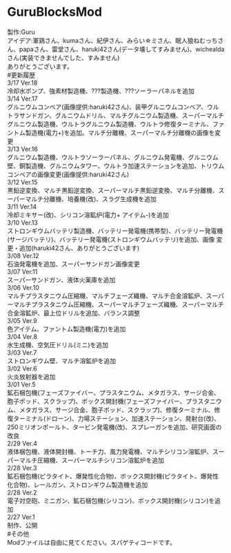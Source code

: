 # GuruBlocksMod
製作:Guru<br>
アイデア:軍鶏さん、kumaさん、紀伊さん、みらい☆ミさん、眠人狼ねむっちさん、papaさん、雷堂さん、haruki42さん(データ壊してすみません)、wichealdaさん(実装できませんでした、すみません)<br>
ありがとうございます。<br>
#更新履歴<br>
3/17 Ver.18<br>
冷却水ポンプ、強素材製造機、???製造機、???ソーラーパネルを追加<br>
3/14 Ver.17<br>
グルニウムコンベア(画像提供:haruki42さん)、装甲グルニウムコンベア、ウルトラサンドガン、グルニウムドリル、マルチグルニウム製造機、スーパーマルチグルニウム製造機、ウルトラグルニウム製造機、ウルトラ修復ターミナル、ファントム製造機(電力+)を追加。マルチ分離機、スーパーマルチ分離機の画像を変更<br>
3/13 Ver.16<br>
グルニウム製造機、ウルトラソーラーパネル、グルニウム発電機、グルニウム壁、銅製造機、グルニウムタワー、ウルトラ加速ステーションを追加、トリウムコンベアの画像変更(画像提供:haruki42さん)<br>
3/12 Ver.15<br>
黒鉛逆変換、マルチ黒鉛逆変換、スーパーマルチ黒鉛逆変換、マルチ分離機、スーパーマルチ分離機、培養機(改)、スラグ生成機を追加<br>
3/11 Ver.14<br>
冷却ミキサー(改)、シリコン溶鉱炉(電力+ アイテム-)を追加<br>
3/10 Ver.13<br>
ストロンギウムバッテリ製造機、バッテリー発電機(携帯型)、バッテリー発電機(サージバッテリ)、バッテリー発電機(ストロンギウムバッテリ)を追加、画像 変更・追加(haruki42さん、ありがとうございます)<br>
3/08 Ver.12<br>
石油発電機を追加、スーパーサンドガン画像変更<br>
3/07 Ver.11<br>
スーパーサンドガン、液体火薬庫を追加<br>
3/06 Ver.10<br>
マルチプラスタニウム圧縮機、マルチフェーズ織機、マルチ合金溶鉱炉、スーパーマルチプラスタニウム圧縮機、スーパーマルチフェーズ織機、スーパーマルチ合金溶鉱炉、最上位ドリルを追加、バランス調整<br>
3/05 Ver.9<br>
色アイテム、ファントム製造機(電力)を追加<br>
3/04 Ver.8<br>
水生成機、空気圧ドリル(ミニ)を追加<br>
3/03 Ver.7<br>
ストロンギウム壁、マルチ溶鉱炉を追加<br>
3/02 Ver.6<br>
火炎放射器を追加<br>
3/01 Ver.5<br>
鉱石梱包機(フェーズファイバー、プラスタニウム、メタガラス、サージ合金、胞子ポッド、スクラップ)、ボックス開封機(フェーズファイバー、プラスタニウム、メタガラス、サージ合金、胞子ポッド、スクラップ)、修復ターミナル、修復ターミナル(ドローン)、力場ステーション、加速ステーション、発射台(改)、250ミリオンボールト、タービン発電機(改)、スプレーガンを追加、研究画面の改良<br>
2/29 Ver.4<br>
液体梱包機、液体開封機、トーチ力、風力発電機、マルチシリコン溶鉱炉、スーパーマルチ圧縮機、スーパーマルチシリコン溶鉱炉を追加<br>
2/28 Ver.3<br>
鉱石梱包機(ピラタイト、爆発性化合物)、ボックス開封機(ピラタイト、爆発性化合物)、レールガン、ストロンギウム製造機を追加<br>
2/28 Ver.2<br>
電子対空砲、ミニガン、鉱石梱包機(シリコン)、ボックス開封機(シリコン)を追加<br>
2/27 Ver.1<br>
制作、公開<br>
#その他<br>
Modファイルは自由に見てください。スパゲティコードです。<br>

